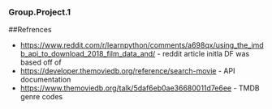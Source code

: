 ### Group.Project.1

##Refrences
* https://www.reddit.com/r/learnpython/comments/a698qx/using_the_imdb_api_to_download_2018_film_data_and/ - reddit article initla DF was based off of
* https://developer.themoviedb.org/reference/search-movie - API documentation
* https://www.themoviedb.org/talk/5daf6eb0ae36680011d7e6ee - TMDB genre codes
